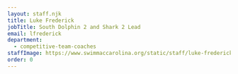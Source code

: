 ```yaml
---
layout: staff.njk
title: Luke Frederick
jobTitle: South Dolphin 2 and Shark 2 Lead
email: lfrederick
department:
  - competitive-team-coaches
staffImage: https://www.swimmaccarolina.org/static/staff/luke-frederick.jpg
order: 0
---
```

